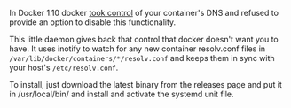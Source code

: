 In Docker 1.10 docker [took control](https://github.com/docker/docker/issues/19474) of your container's DNS and refused to provide an option to disable this functionality.

This little daemon gives back that control that docker doesn't want you to have. It uses inotify to watch for any new container resolv.conf files in `/var/lib/docker/containers/*/resolv.conf` and keeps them in sync with your host's `/etc/resolv.conf`.

To install, just download the latest binary from the releases page and put it in /usr/local/bin/ and install and activate the systemd unit file.
